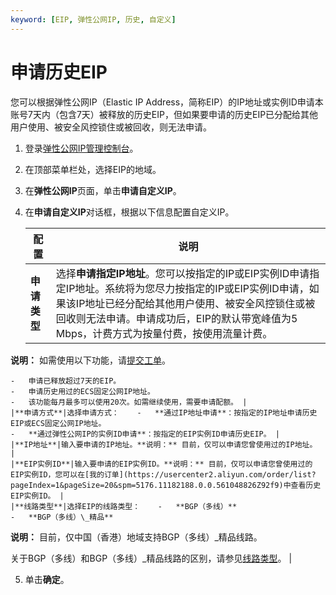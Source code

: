 ```yaml
---
keyword: [EIP, 弹性公网IP, 历史, 自定义]
---
```


# 申请历史EIP

您可以根据弹性公网IP（Elastic IP Address，简称EIP）的IP地址或实例ID申请本账号7天内（包含7天）被释放的历史EIP，但如果要申请的历史EIP已分配给其他用户使用、被安全风控锁住或被回收，则无法申请。

1.  登录[弹性公网IP管理控制台](https://vpc.console.aliyun.com/eip)。

2.  在顶部菜单栏处，选择EIP的地域。

3.  在**弹性公网IP**页面，单击**申请自定义IP**。

4.  在**申请自定义IP**对话框，根据以下信息配置自定义IP。

    |配置|说明|
    |--|--|
    |**申请类型**|选择**申请指定IP地址**。您可以按指定的IP或EIP实例ID申请指定IP地址。系统将为您尽力按指定的IP或EIP实例ID申请，如果该IP地址已经分配给其他用户使用、被安全风控锁住或被回收则无法申请。申请成功后，EIP的默认带宽峰值为5 Mbps，计费方式为按量付费，按使用流量计费。

**说明：** 如需使用以下功能，请[提交工单](https://selfservice.console.aliyun.com/ticket/createIndex.htm)。

    -   申请已释放超过7天的EIP。
    -   申请历史用过的ECS固定公网IP地址。
    -   该功能每月最多可以使用20次。如需继续使用，需要申请配额。 |
    |**申请方式**|选择申请方式：    -   **通过IP地址申请**：按指定的IP地址申请历史EIP或ECS固定公网IP地址。
    -   **通过弹性公网IP的实例ID申请**：按指定的EIP实例ID申请历史EIP。 |
    |**IP地址**|输入要申请的IP地址。**说明：** 目前，仅可以申请您曾使用过的IP地址。 |
    |**EIP实例ID**|输入要申请的EIP实例ID。**说明：** 目前，仅可以申请您曾使用过的EIP实例ID，您可以在[我的订单](https://usercenter2.aliyun.com/order/list?pageIndex=1&pageSize=20&spm=5176.11182188.0.0.561048826Z92f9)中查看历史EIP实例ID。 |
    |**线路类型**|选择EIP的线路类型：    -   **BGP（多线）**
    -   **BGP（多线）\_精品**

**说明：** 目前，仅中国（香港）地域支持BGP（多线）\_精品线路。

关于BGP（多线）和BGP（多线）\_精品线路的区别，请参见[线路类型](/cn.zh-CN/用户指南/实例概述.md)。 |

5.  单击**确定**。


